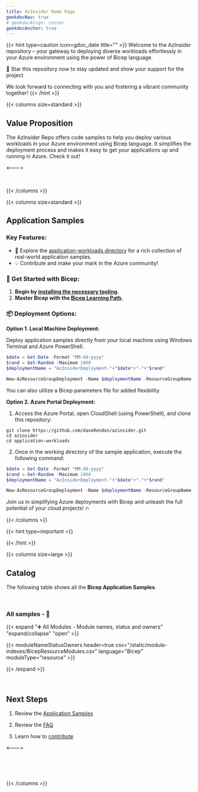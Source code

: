 ```yaml
---
title: AzInsider Home Page
geekdocNav: true
# geekdocAlign: center
geekdocAnchor: true
---
```


{{< hint type=caution icon=gdoc_date title="" >}}
Welcome to the AzInsider repository – your gateway to deploying diverse workloads effortlessly in your Azure environment using the power of Bicep language.

🌟 Star this repository now to stay updated and show your support for the project

We look forward to connecting with you and fostering a vibrant community together!
{{< /hint >}}


{{< columns size=standard >}}

## Value Proposition

The AzInsider Repo offers code samples to help you deploy various workloads in your Azure environment using Bicep language. It simplifies the deployment process and makes it easy to get your applications up and running in Azure. Check it out!

<--->

<br>

{{< /columns >}}

{{< columns size=standard >}}
## Application Samples

### Key Features: ###

- 📂 Explore the [application-workloads directory](https://github.com/daveRendon/azinsider/tree/main/application-workloads) for a rich collection of real-world application samples.
- 💡 Contribute and make your mark in the Azure community!

### 🚀 Get Started with Bicep: ###

1. **Begin by [installing the necessary tooling](https://docs.microsoft.com/azure/azure-resource-manager/bicep/install?WT.mc_id=AZ-MVP-5000671).**
2. **Master Bicep with the [Bicep Learning Path](https://docs.microsoft.com/learn/paths/bicep-deploy?WT.mc_id=AZ-MVP-5000671).**

### 📦 Deployment Options: ###

**Option 1. Local Machine Deployment:**

Deploy application samples directly from your local machine using Windows Terminal and Azure PowerShell.

```powershell
$date = Get-Date -Format "MM-dd-yyyy"
$rand = Get-Random -Maximum 1000
$deploymentName = "AzInsiderDeployment-"+"$date"+"-"+"$rand"

New-AzResourceGroupDeployment -Name $deploymentName -ResourceGroupName azinsider_demo -TemplateFile .\main.bicep -TemplateParameterFile .\azuredeploy.parameters.json -c
```

You can also utilize a Bicep parameters file for added flexibility.

**Option 2. Azure Portal Deployment:**

1. Access the Azure Portal, open CloudShell (using PowerShell), and clone this repository:

```shell
git clone https://github.com/daveRendon/azinsider.git
cd azinsider
cd application-workloads
```

2. Once in the working directory of the sample application, execute the following command:

```powershell
$date = Get-Date -Format "MM-dd-yyyy"
$rand = Get-Random -Maximum 1000
$deploymentName = "AzInsiderDeployment-"+"$date"+"-"+"$rand"

New-AzResourceGroupDeployment -Name $deploymentName -ResourceGroupName azinsider_demo -TemplateFile .\main.bicep -TemplateParameterFile .\azuredeploy.parameters.json -c
```

Join us in simplifying Azure deployments with Bicep and unleash the full potential of your cloud projects! 🔥

{{< /columns >}}

{{< hint type=important >}}


{{< /hint >}}

{{< columns size=large >}}

## Catalog


The following table shows all the  **Bicep Application Samples**.

<br>

### All samples - 📇

{{< expand "➕ All Modules - Module names, status and owners" "expand/collapse" "open" >}}

{{< moduleNameStatusOwners header=true csv="/static/module-indexes/BicepResourceModules.csv" language="Bicep" moduleType="resource" >}}


{{< /expand >}}

<br>


## Next Steps

1. Review the [Application Samples](https://github.com/daveRendon/azinsider/tree/staging/application-workloads)

1. Review the [FAQ](https://github.azinsider.net/faq/)

1. Learn how to [contribute](https://github.azinsider.net/contributing/)

<--->

<br>
<br>
<br>

{{< /columns >}}
